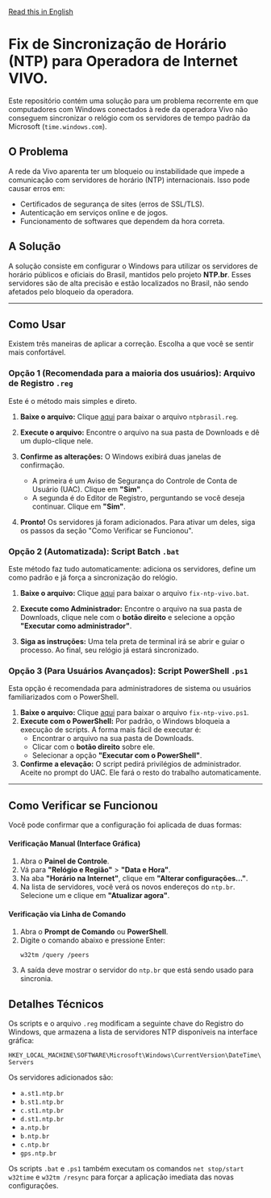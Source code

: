 [Read this in English](README-en.md)

# Fix de Sincronização de Horário (NTP) para Operadora de Internet VIVO.

Este repositório contém uma solução para um problema recorrente em que computadores com Windows conectados à rede da operadora Vivo não conseguem sincronizar o relógio com os servidores de tempo padrão da Microsoft (`time.windows.com`).

## O Problema

A rede da Vivo aparenta ter um bloqueio ou instabilidade que impede a comunicação com servidores de horário (NTP) internacionais. Isso pode causar erros em:
- Certificados de segurança de sites (erros de SSL/TLS).
- Autenticação em serviços online e de jogos.
- Funcionamento de softwares que dependem da hora correta.

## A Solução

A solução consiste em configurar o Windows para utilizar os servidores de horário públicos e oficiais do Brasil, mantidos pelo projeto **NTP.br**. Esses servidores são de alta precisão e estão localizados no Brasil, não sendo afetados pelo bloqueio da operadora.

---

## Como Usar

Existem três maneiras de aplicar a correção. Escolha a que você se sentir mais confortável.

### Opção 1 (Recomendada para a maioria dos usuários): Arquivo de Registro `.reg`

Este é o método mais simples e direto.

1.  **Baixe o arquivo:** Clique [aqui](https://github.com/SEU_USUARIO/SEU_REPOSITORIO/raw/main/ntpbrasil.reg) para baixar o arquivo `ntpbrasil.reg`.
2.  **Execute o arquivo:** Encontre o arquivo na sua pasta de Downloads e dê um duplo-clique nele.
3.  **Confirme as alterações:** O Windows exibirá duas janelas de confirmação.
    *   A primeira é um Aviso de Segurança do Controle de Conta de Usuário (UAC). Clique em **"Sim"**.
    *   A segunda é do Editor de Registro, perguntando se você deseja continuar. Clique em **"Sim"**.
    
4.  **Pronto!** Os servidores já foram adicionados. Para ativar um deles, siga os passos da seção "Como Verificar se Funcionou".

### Opção 2 (Automatizada): Script Batch `.bat`

Este método faz tudo automaticamente: adiciona os servidores, define um como padrão e já força a sincronização do relógio.

1.  **Baixe o arquivo:** Clique [aqui](https://github.com/SEU_USUARIO/SEU_REPOSITORIO/raw/main/fix-ntp-vivo.bat) para baixar o arquivo `fix-ntp-vivo.bat`.
2.  **Execute como Administrador:** Encontre o arquivo na sua pasta de Downloads, clique nele com o **botão direito** e selecione a opção **"Executar como administrador"**.
    
3.  **Siga as instruções:** Uma tela preta de terminal irá se abrir e guiar o processo. Ao final, seu relógio já estará sincronizado.

### Opção 3 (Para Usuários Avançados): Script PowerShell `.ps1`

Esta opção é recomendada para administradores de sistema ou usuários familiarizados com o PowerShell.

1.  **Baixe o arquivo:** Clique [aqui](https://github.com/SEU_USUARIO/SEU_REPOSITORIO/raw/main/fix-ntp-vivo.ps1) para baixar o arquivo `fix-ntp-vivo.ps1`.
2.  **Execute com o PowerShell:** Por padrão, o Windows bloqueia a execução de scripts. A forma mais fácil de executar é:
    *   Encontrar o arquivo na sua pasta de Downloads.
    *   Clicar com o **botão direito** sobre ele.
    *   Selecionar a opção **"Executar com o PowerShell"**.
3.  **Confirme a elevação:** O script pedirá privilégios de administrador. Aceite no prompt do UAC. Ele fará o resto do trabalho automaticamente.

---

## Como Verificar se Funcionou

Você pode confirmar que a configuração foi aplicada de duas formas:

#### Verificação Manual (Interface Gráfica)

1.  Abra o **Painel de Controle**.
2.  Vá para **"Relógio e Região"** > **"Data e Hora"**.
3.  Na aba **"Horário na Internet"**, clique em **"Alterar configurações..."**.
4.  Na lista de servidores, você verá os novos endereços do `ntp.br`. Selecione um e clique em **"Atualizar agora"**.



#### Verificação via Linha de Comando

1. Abra o **Prompt de Comando** ou **PowerShell**.
2. Digite o comando abaixo e pressione Enter:
   ```
   w32tm /query /peers
   ```
3. A saída deve mostrar o servidor do `ntp.br` que está sendo usado para sincronia.

## Detalhes Técnicos

Os scripts e o arquivo `.reg` modificam a seguinte chave do Registro do Windows, que armazena a lista de servidores NTP disponíveis na interface gráfica:

`HKEY_LOCAL_MACHINE\SOFTWARE\Microsoft\Windows\CurrentVersion\DateTime\Servers`

Os servidores adicionados são:
- `a.st1.ntp.br`
- `b.st1.ntp.br`
- `c.st1.ntp.br`
- `d.st1.ntp.br`
- `a.ntp.br`
- `b.ntp.br`
- `c.ntp.br`
- `gps.ntp.br`

Os scripts `.bat` e `.ps1` também executam os comandos `net stop/start w32time` e `w32tm /resync` para forçar a aplicação imediata das novas configurações.
